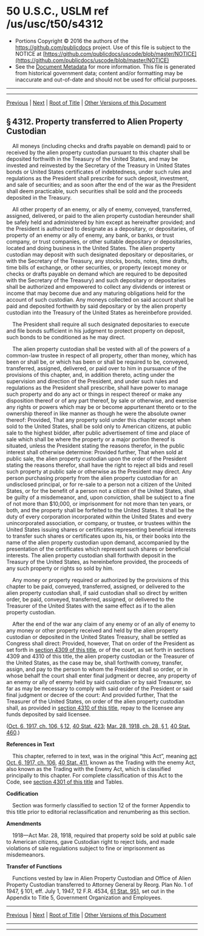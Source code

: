 ---
---

# 50 U.S.C., USLM ref /us/usc/t50/s4312

* Portions Copyright © 2016 the authors of the https://github.com/publicdocs project.
  Use of this file is subject to the NOTICE at [https://github.com/publicdocs/uscode/blob/master/NOTICE](https://github.com/publicdocs/uscode/blob/master/NOTICE)
* See the [Document Metadata](././../../../..//README.md) for more information.
  This file is generated from historical government data; content and/or formatting may be inaccurate and out-of-date and should not be used for official purposes.

----------
----------

[Previous](./../../../..//us/usc/t50/ch53/m__us_usc_t50_s4311.md) | [Next](./../../../..//us/usc/t50/ch53/m__us_usc_t50_s4313.md) | [Root of Title](./../../../../) | [Other Versions of this Document](https://publicdocs.github.io/go/links?ns=uslm&ref=%2Fus%2Fusc%2Ft50%2Fs4312)

## § 4312. Property transferred to Alien Property Custodian

    All moneys (including checks and drafts payable on demand) paid to or received by the alien property custodian pursuant to this chapter shall be deposited forthwith in the Treasury of the United States, and may be invested and reinvested by the Secretary of the Treasury in United States bonds or United States certificates of indebtedness, under such rules and regulations as the President shall prescribe for such deposit, investment, and sale of securities; and as soon after the end of the war as the President shall deem practicable, such securities shall be sold and the proceeds deposited in the Treasury.

    All other property of an enemy, or ally of enemy, conveyed, transferred, assigned, delivered, or paid to the alien property custodian hereunder shall be safely held and administered by him except as hereinafter provided; and the President is authorized to designate as a depositary, or depositaries, of property of an enemy or ally of enemy, any bank, or banks, or trust company, or trust companies, or other suitable depositary or depositaries, located and doing business in the United States. The alien property custodian may deposit with such designated depositary or depositaries, or with the Secretary of the Treasury, any stocks, bonds, notes, time drafts, time bills of exchange, or other securities, or property (except money or checks or drafts payable on demand which are required to be deposited with the Secretary of the Treasury) and such depositary or depositaries shall be authorized and empowered to collect any dividends or interest or income that may become due and any maturing obligations held for the account of such custodian. Any moneys collected on said account shall be paid and deposited forthwith by said depositary or by the alien property custodian into the Treasury of the United States as hereinbefore provided.

    The President shall require all such designated depositaries to execute and file bonds sufficient in his judgment to protect property on deposit, such bonds to be conditioned as he may direct.

    The alien property custodian shall be vested with all of the powers of a common-law trustee in respect of all property, other than money, which has been or shall be, or which has been or shall be required to be, conveyed, transferred, assigned, delivered, or paid over to him in pursuance of the provisions of this chapter, and, in addition thereto, acting under the supervision and direction of the President, and under such rules and regulations as the President shall prescribe, shall have power to manage such property and do any act or things in respect thereof or make any disposition thereof or of any part thereof, by sale or otherwise, and exercise any rights or powers which may be or become appurtenant thereto or to the ownership thereof in like manner as though he were the absolute owner thereof: Provided, That any property sold under this chapter except when sold to the United States, shall be sold only to American citizens, at public sale to the highest bidder, after public advertisement of time and place of sale which shall be where the property or a major portion thereof is situated, unless the President stating the reasons therefor, in the public interest shall otherwise determine: Provided further, That when sold at public sale, the alien property custodian upon the order of the President stating the reasons therefor, shall have the right to reject all bids and resell such property at public sale or otherwise as the President may direct. Any person purchasing property from the alien property custodian for an undisclosed principal, or for re-sale to a person not a citizen of the United States, or for the benefit of a person not a citizen of the United States, shall be guilty of a misdemeanor, and, upon conviction, shall be subject to a fine of not more than $10,000, or imprisonment for not more than ten years, or both, and the property shall be forfeited to the United States. It shall be the duty of every corporation incorporated within the United States and every unincorporated association, or company, or trustee, or trustees within the United States issuing shares or certificates representing beneficial interests to transfer such shares or certificates upon its, his, or their books into the name of the alien property custodian upon demand, accompanied by the presentation of the certificates which represent such shares or beneficial interests. The alien property custodian shall forthwith deposit in the Treasury of the United States, as hereinbefore provided, the proceeds of any such property or rights so sold by him.

    Any money or property required or authorized by the provisions of this chapter to be paid, conveyed, transferred, assigned, or delivered to the alien property custodian shall, if said custodian shall so direct by written order, be paid, conveyed, transferred, assigned, or delivered to the Treasurer of the United States with the same effect as if to the alien property custodian.

    After the end of the war any claim of any enemy or of an ally of enemy to any money or other property received and held by the alien property custodian or deposited in the United States Treasury, shall be settled as Congress shall direct: Provided, however, That on order of the President as set forth in [section 4309 of this title][/us/usc/t50/s4309], or of the court, as set forth in sections 4309 and 4310 of this title, the alien property custodian or the Treasurer of the United States, as the case may be, shall forthwith convey, transfer, assign, and pay to the person to whom the President shall so order, or in whose behalf the court shall enter final judgment or decree, any property of an enemy or ally of enemy held by said custodian or by said Treasurer, so far as may be necessary to comply with said order of the President or said final judgment or decree of the court: And provided further, That the Treasurer of the United States, on order of the alien property custodian shall, as provided in [section 4310 of this title][/us/usc/t50/s4310], repay to the licensee any funds deposited by said licensee.

([Oct. 6, 1917, ch. 106, § 12][/us/act/1917-10-06/ch106/s12], [40 Stat. 423][/us/stat/40/423]; [Mar. 28, 1918, ch. 28, § 1][/us/act/1918-03-28/ch28/s1], [40 Stat. 460][/us/stat/40/460].)

 __References in Text__ 

    This chapter, referred to in text, was in the original “this Act”, meaning [act Oct. 6, 1917, ch. 106][/us/act/1917-10-06/ch106], [40 Stat. 411][/us/stat/40/411], known as the Trading with the enemy Act, also known as the Trading with the Enemy Act, which is classified principally to this chapter. For complete classification of this Act to the Code, see [section 4301 of this title][/us/usc/t50/s4301] and Tables.

 __Codification__ 

    Section was formerly classified to section 12 of the former Appendix to this title prior to editorial reclassification and renumbering as this section.

 __Amendments__ 

    1918—Act Mar. 28, 1918, required that property sold be sold at public sale to American citizens, gave Custodian right to reject bids, and made violations of sale regulations subject to fine or imprisonment as misdemeanors.

 __Transfer of Functions__ 

    Functions vested by law in Alien Property Custodian and Office of Alien Property Custodian transferred to Attorney General by Reorg. Plan No. 1 of 1947, § 101, eff. July 1, 1947, 12 F.R. 4534, [61 Stat. 951][/us/stat/61/951], set out in the Appendix to Title 5, Government Organization and Employees.

----------

[Previous](./../../../..//us/usc/t50/ch53/m__us_usc_t50_s4311.md) | [Next](./../../../..//us/usc/t50/ch53/m__us_usc_t50_s4313.md) | [Root of Title](./../../../../) | [Other Versions of this Document](https://publicdocs.github.io/go/links?ns=uslm&ref=%2Fus%2Fusc%2Ft50%2Fs4312)

----------
----------

[/us/usc/t50/s4309]: https://publicdocs.github.io/go/links?ns=uslm&ref=%2Fus%2Fusc%2Ft50%2Fs4309
[/us/usc/t50/s4310]: https://publicdocs.github.io/go/links?ns=uslm&ref=%2Fus%2Fusc%2Ft50%2Fs4310
[/us/act/1917-10-06/ch106/s12]: https://publicdocs.github.io/go/links?ns=uslm&ref=%2Fus%2Fact%2F1917-10-06%2Fch106%2Fs12
[/us/stat/40/423]: https://publicdocs.github.io/go/links?ns=uslm&ref=%2Fus%2Fstat%2F40%2F423
[/us/act/1918-03-28/ch28/s1]: https://publicdocs.github.io/go/links?ns=uslm&ref=%2Fus%2Fact%2F1918-03-28%2Fch28%2Fs1
[/us/stat/40/460]: https://publicdocs.github.io/go/links?ns=uslm&ref=%2Fus%2Fstat%2F40%2F460
[/us/act/1917-10-06/ch106]: https://publicdocs.github.io/go/links?ns=uslm&ref=%2Fus%2Fact%2F1917-10-06%2Fch106
[/us/stat/40/411]: https://publicdocs.github.io/go/links?ns=uslm&ref=%2Fus%2Fstat%2F40%2F411
[/us/usc/t50/s4301]: https://publicdocs.github.io/go/links?ns=uslm&ref=%2Fus%2Fusc%2Ft50%2Fs4301
[/us/stat/61/951]: https://publicdocs.github.io/go/links?ns=uslm&ref=%2Fus%2Fstat%2F61%2F951


